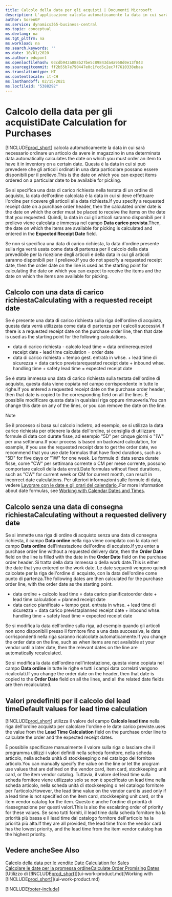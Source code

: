 ```yaml
---
title: Calcolo della data per gli acquisti | Documenti Microsoft
description: L'applicazione calcola automaticamente la data in cui sarà necessario ordinare un articolo da avere in magazzino in una determinata data. Questa è la data in cui si può prevedere che gli articoli ordinati in una data particolare possano essere disponibili per il prelievo.
author: SorenGP
ms.service: dynamics365-business-central
ms.topic: conceptual
ms.devlang: na
ms.tgt_pltfrm: na
ms.workload: na
ms.search.keywords: ''
ms.date: 10/01/2020
ms.author: edupont
ms.openlocfilehash: 03cdb942a088b27be5c89843da4a958d0e13f843
ms.sourcegitcommit: ff2b55b7e790447e0c1fcd5c2ec7f7610338ebaa
ms.translationtype: HT
ms.contentlocale: it-CH
ms.lasthandoff: 02/15/2021
ms.locfileid: "5388292"
---
```

# <a name="date-calculation-for-purchases"></a><span data-ttu-id="8cb33-104">Calcolo della data per gli acquisti</span><span class="sxs-lookup"><span data-stu-id="8cb33-104">Date Calculation for Purchases</span></span>

[!INCLUDE[prod_short](includes/prod_short.md)] <span data-ttu-id="8cb33-105">calcola automaticamente la data in cui sarà necessario ordinare un articolo da avere in magazzino in una determinata data.</span><span class="sxs-lookup"><span data-stu-id="8cb33-105">automatically calculates the date on which you must order an item to have it in inventory on a certain date.</span></span> <span data-ttu-id="8cb33-106">Questa è la data in cui si può prevedere che gli articoli ordinati in una data particolare possano essere disponibili per il prelievo.</span><span class="sxs-lookup"><span data-stu-id="8cb33-106">This is the date on which you can expect items ordered on a particular date to be available for picking.</span></span>  

<span data-ttu-id="8cb33-107">Se si specifica una data di carico richiesta nella testata di un ordine di acquisto, la data dell'ordine calcolata è la data in cui si deve effettuare l'ordine per ricevere gli articoli alla data richiesta.</span><span class="sxs-lookup"><span data-stu-id="8cb33-107">If you specify a requested receipt date on a purchase order header, then the calculated order date is the date on which the order must be placed to receive the items on the date that you requested.</span></span> <span data-ttu-id="8cb33-108">Quindi, la data in cui gli articoli saranno disponibili per il prelievo viene calcolata e immessa nel campo **Data carico prevista**.</span><span class="sxs-lookup"><span data-stu-id="8cb33-108">Then, the date on which the items are available for picking is calculated and entered in the **Expected Receipt Date** field.</span></span>  

<span data-ttu-id="8cb33-109">Se non si specifica una data di carico richiesta, la data d'ordine presente sulla riga verrà usata come data di partenza per il calcolo della data prevedibile per la ricezione degli articoli e della data in cui gli articoli saranno disponibili per il prelievo.</span><span class="sxs-lookup"><span data-stu-id="8cb33-109">If you do not specify a requested receipt date, then the order date on the line is used as the starting point for calculating the date on which you can expect to receive the items and the date on which the items are available for picking.</span></span>  

## <a name="calculating-with-a-requested-receipt-date"></a><span data-ttu-id="8cb33-110">Calcolo con una data di carico richiesta</span><span class="sxs-lookup"><span data-stu-id="8cb33-110">Calculating with a requested receipt date</span></span>

<span data-ttu-id="8cb33-111">Se è presente una data di carico richiesta sulla riga dell'ordine di acquisto, questa data verrà utilizzata come data di partenza per i calcoli successivi.</span><span class="sxs-lookup"><span data-stu-id="8cb33-111">If there is a requested receipt date on the purchase order line, then that date is used as the starting point for the following calculations.</span></span>  

- <span data-ttu-id="8cb33-112">data di carico richiesta - calcolo lead time = data ordine</span><span class="sxs-lookup"><span data-stu-id="8cb33-112">requested receipt date - lead time calculation = order date</span></span>  
- <span data-ttu-id="8cb33-113">data di carico richiesta + tempo gest. entrata in whse. + lead time di sicurezza = data carico prevista</span><span class="sxs-lookup"><span data-stu-id="8cb33-113">requested receipt date + inbound whse. handling time + safety lead time = expected receipt date</span></span>  

<span data-ttu-id="8cb33-114">Se è stata immessa una data di carico richiesta sulla testata dell'ordine di acquisto, questa data viene copiata nel campo corrispondente in tutte le righe.</span><span class="sxs-lookup"><span data-stu-id="8cb33-114">If you entered a requested receipt date on the purchase order header, then that date is copied to the corresponding field on all the lines.</span></span> <span data-ttu-id="8cb33-115">È possibile modificare questa data in qualsiasi riga oppure rimuoverla.</span><span class="sxs-lookup"><span data-stu-id="8cb33-115">You can change this date on any of the lines, or you can remove the date on the line.</span></span>  

> [!NOTE]
> <span data-ttu-id="8cb33-116">Se il processo si basa sul calcolo indietro, ad esempio, se si utilizza la data carico richiesta per ottenere la data dell'ordine, si consiglia di utilizzare formule di data con durate fisse, ad esempio "5D" per cinque giorni o "1W" per una settimana.</span><span class="sxs-lookup"><span data-stu-id="8cb33-116">If your process is based on backward calculation, for example, if you use the requested receipt date to get the order date, we recommend that you use date formulas that have fixed durations, such as "5D" for five days or "1W" for one week.</span></span> <span data-ttu-id="8cb33-117">Le formule di data senza durate fisse, come "CW" per settimana corrente o CM per mese corrente, possono comportare calcoli della data errati.</span><span class="sxs-lookup"><span data-stu-id="8cb33-117">Date formulas without fixed durations, such as "CW" for current week or CM for current month, can result in incorrect date calculations.</span></span> <span data-ttu-id="8cb33-118">Per ulteriori informazioni sulle formule di data, vedere [Lavorare con le date e gli orari del calendario ](ui-enter-date-ranges.md).</span><span class="sxs-lookup"><span data-stu-id="8cb33-118">For more information about date formulas, see [Working with Calendar Dates and Times](ui-enter-date-ranges.md).</span></span>

## <a name="calculating-without-a-requested-delivery-date"></a><span data-ttu-id="8cb33-119">Calcolo senza una data di consegna richiesta</span><span class="sxs-lookup"><span data-stu-id="8cb33-119">Calculating without a requested delivery date</span></span>

<span data-ttu-id="8cb33-120">Se si immette una riga di ordine di acquisto senza una data di consegna richiesta, il campo **Data ordine** nella riga viene compilato con la data nel campo **Data ordine** dell'intestazione dell'ordine di acquisto.</span><span class="sxs-lookup"><span data-stu-id="8cb33-120">If you enter a purchase order line without a requested delivery date, then the **Order Date** field on the line is filled with the date in the **Order Date** field on the purchase order header.</span></span> <span data-ttu-id="8cb33-121">Si tratta della data immessa o della work date.</span><span class="sxs-lookup"><span data-stu-id="8cb33-121">This is either the date that you entered or the work date.</span></span> <span data-ttu-id="8cb33-122">Le date seguenti vengono quindi calcolate per la riga dell'ordine di acquisto, con la data dell'ordine come punto di partenza.</span><span class="sxs-lookup"><span data-stu-id="8cb33-122">The following dates are then calculated for the purchase order line, with the order date as the starting point.</span></span>  

- <span data-ttu-id="8cb33-123">data ordine + calcolo lead time = data carico pianificato</span><span class="sxs-lookup"><span data-stu-id="8cb33-123">order date + lead time calculation = planned receipt date</span></span>  
- <span data-ttu-id="8cb33-124">data carico pianificato + tempo gest. entrata in whse. + lead time di sicurezza = data carico prevista</span><span class="sxs-lookup"><span data-stu-id="8cb33-124">planned receipt date + inbound whse. handling time + safety lead time = expected receipt date</span></span>  

<span data-ttu-id="8cb33-125">Se si modifica la data dell'ordine sulla riga, ad esempio quando gli articoli non sono disponibili presso il fornitore fino a una data successiva, le date corrispondenti nella riga saranno ricalcolate automaticamente.</span><span class="sxs-lookup"><span data-stu-id="8cb33-125">If you change the order date on the line, such as when items are not available at your vendor until a later date, then the relevant dates on the line are automatically recalculated.</span></span>  

<span data-ttu-id="8cb33-126">Se si modifica la data dell'ordine nell'intestazione, questa viene copiata nel campo **Data ordine** in tutte le righe e tutti i campi data correlati vengono ricalcolati.</span><span class="sxs-lookup"><span data-stu-id="8cb33-126">If you change the order date on the header, then that date is copied to the **Order Date** field on all the lines, and all the related date fields are then recalculated.</span></span>  

## <a name="default-values-for-lead-time-calculation"></a><span data-ttu-id="8cb33-127">Valori predefiniti per il calcolo del lead time</span><span class="sxs-lookup"><span data-stu-id="8cb33-127">Default values for lead time calculation</span></span>

[!INCLUDE[prod_short](includes/prod_short.md)] <span data-ttu-id="8cb33-128">utilizza il valore del campo **Calcolo lead time** nella riga dell'ordine acquisto per calcolare l'ordine e le date carico previste.</span><span class="sxs-lookup"><span data-stu-id="8cb33-128">uses the value from the **Lead Time Calculation** field on the purchase order line to calculate the order and the expected receipt dates.</span></span>  

<span data-ttu-id="8cb33-129">È possibile specificare manualmente il valore sulla riga o lasciare che il programma utilizzi i valori definiti nella scheda fornitore, nella scheda articolo, nella scheda unità di stockkeeping o nel catalogo del fornitore articolo.</span><span class="sxs-lookup"><span data-stu-id="8cb33-129">You can manually specify the value on the line or let the program use values that are defined on the vendor card, item card, stockkeeping unit card, or the item vendor catalog.</span></span>
<span data-ttu-id="8cb33-130">Tuttavia, il valore del lead time sulla scheda fornitore viene utilizzato solo se non è specificato un lead time nella scheda articolo, nella scheda unità di stockkeeping o nel catalogo fornitore per l'articolo.</span><span class="sxs-lookup"><span data-stu-id="8cb33-130">However, the lead time value on the vendor card is used only if a lead time is not specified on the item card, stockkeeping unit card, or the item vendor catalog for the item.</span></span> <span data-ttu-id="8cb33-131">Questo è anche l'ordine di priorità di riassegnazione per questi valori.</span><span class="sxs-lookup"><span data-stu-id="8cb33-131">This is also the escalating order of priority for these values.</span></span> <span data-ttu-id="8cb33-132">Se sono tutti forniti, il lead time dalla scheda fornitore ha la priorità più bassa e il lead time dal catalogo fornitore dell'articolo ha la priorità più alta.</span><span class="sxs-lookup"><span data-stu-id="8cb33-132">If they are all provided, the lead time from the vendor card has the lowest priority, and the lead time from the item vendor catalog has the highest priority.</span></span>  

## <a name="see-also"></a><span data-ttu-id="8cb33-133">Vedere anche</span><span class="sxs-lookup"><span data-stu-id="8cb33-133">See Also</span></span>

<span data-ttu-id="8cb33-134">[Calcolo della data per le vendite](sales-date-calculation-for-sales.md) </span><span class="sxs-lookup"><span data-stu-id="8cb33-134">[Date Calculation for Sales](sales-date-calculation-for-sales.md) </span></span>  
[<span data-ttu-id="8cb33-135">Calcolare le date per la promessa ordine</span><span class="sxs-lookup"><span data-stu-id="8cb33-135">Calculate Order Promising Dates</span></span>](sales-how-to-calculate-order-promising-dates.md)  
<span data-ttu-id="8cb33-136">[Utilizzo di [!INCLUDE[prod_short](includes/prod_short.md)]](ui-work-product.md)</span><span class="sxs-lookup"><span data-stu-id="8cb33-136">[Working with [!INCLUDE[prod_short](includes/prod_short.md)]](ui-work-product.md)</span></span>  


[!INCLUDE[footer-include](includes/footer-banner.md)]